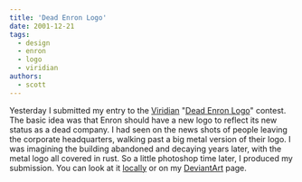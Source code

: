 ```yaml
---
title: 'Dead Enron Logo'
date: 2001-12-21
tags:
  - design
  - enron
  - logo
  - viridian
authors:
  - scott
---
```


Yesterday I submitted my entry to the [Viridian](http://www.viridiandesign.org/) "[Dead Enron Logo](http://www.bomoco.com/Viridian/Enron/Enron.htm)" contest. The basic idea was that Enron should have a new logo to reflect its new status as a dead company. I had seen on the news shots of people leaving the corporate headquarters, walking past a big metal version of their logo. I was imagining the building abandoned and decaying years later, with the metal logo all covered in rust. So a little photoshop time later, I produced my submission. You can look at it [locally](http://spaceninja.local/design/images/enron_spaceninja.jpg) or on my [DeviantArt](http://spaceninja.deviantart.com/) page.
